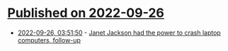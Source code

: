 # [Published on 2022-09-26](index.md)

* [2022-09-26, 03:51:50](https://lobste.rs/s/0etqob/janet_jackson_had_power_crash_laptop) - [Janet Jackson had the power to crash laptop computers, follow-up](https://devblogs.microsoft.com/oldnewthing/20220920-00/?p=107201)
